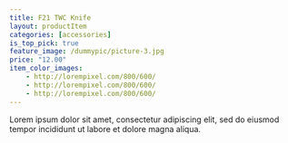 ```yaml
---
title: F21 TWC Knife
layout: productItem
categories: [accessories]
is_top_pick: true
feature_image: /dummypic/picture-3.jpg
price: "12.00"
item_color_images:
    - http://lorempixel.com/800/600/
    - http://lorempixel.com/800/600/
    - http://lorempixel.com/800/600/
---
```


Lorem ipsum dolor sit amet, consectetur adipiscing elit, sed do eiusmod tempor incididunt ut labore et dolore magna aliqua.
